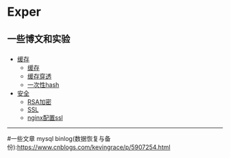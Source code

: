 # Exper
一些博文和实验
---
###
- [缓存](#)
  - [缓存](https://github.com/jimb55/Exper/blob/master/pierce/readme.md)
  - [缓存穿透](https://github.com/jimb55/Exper/blob/master/pierce/readme.md#%E7%BC%93%E5%AD%98%E7%A9%BF%E9%80%8F)
  - [一次性hash](https://github.com/jimb55/Exper/blob/master/hash/README.md)
- [安全](#)
  - [RSA加密](https://github.com/jimb55/Exper/tree/master/ssl#%E5%8A%A0%E5%AF%86)
  - [SSL](https://github.com/jimb55/Exper/tree/master/ssl#SSL)
  - [nginx配置ssl](https://github.com/jimb55/Exper/tree/master/ssl#nginx)
  
  




---
#一些文章
mysql binlog(数据恢复与备份):https://www.cnblogs.com/kevingrace/p/5907254.html
  
